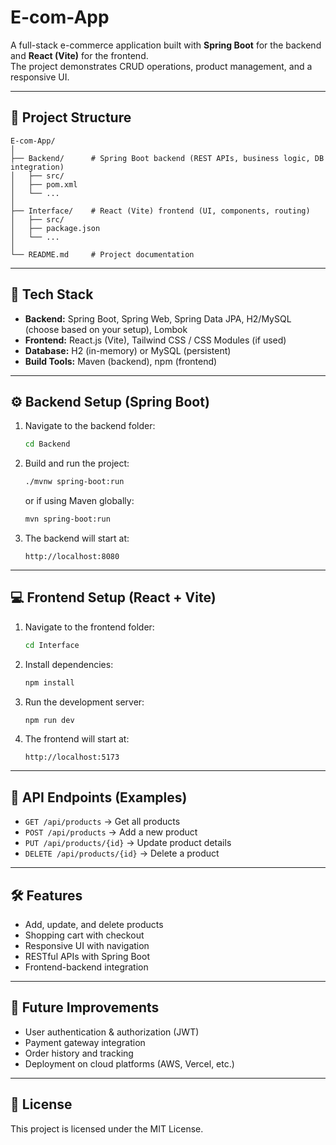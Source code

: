 # E-com-App

A full-stack e-commerce application built with **Spring Boot** for the backend and **React (Vite)** for the frontend.  
The project demonstrates CRUD operations, product management, and a responsive UI.

---

## 📂 Project Structure

```
E-com-App/
│
├── Backend/      # Spring Boot backend (REST APIs, business logic, DB integration)
│   ├── src/
│   ├── pom.xml
│   └── ...
│
├── Interface/    # React (Vite) frontend (UI, components, routing)
│   ├── src/
│   ├── package.json
│   └── ...
│
└── README.md     # Project documentation
```

---

## 🚀 Tech Stack

- **Backend:** Spring Boot, Spring Web, Spring Data JPA, H2/MySQL (choose based on your setup), Lombok  
- **Frontend:** React.js (Vite), Tailwind CSS / CSS Modules (if used)  
- **Database:** H2 (in-memory) or MySQL (persistent)  
- **Build Tools:** Maven (backend), npm (frontend)

---

## ⚙️ Backend Setup (Spring Boot)

1. Navigate to the backend folder:
   ```bash
   cd Backend
   ```

2. Build and run the project:
   ```bash
   ./mvnw spring-boot:run
   ```
   or if using Maven globally:
   ```bash
   mvn spring-boot:run
   ```

3. The backend will start at:
   ```
   http://localhost:8080
   ```

---

## 💻 Frontend Setup (React + Vite)

1. Navigate to the frontend folder:
   ```bash
   cd Interface
   ```

2. Install dependencies:
   ```bash
   npm install
   ```

3. Run the development server:
   ```bash
   npm run dev
   ```

4. The frontend will start at:
   ```
   http://localhost:5173
   ```

---

## 🔗 API Endpoints (Examples)

- `GET /api/products` → Get all products  
- `POST /api/products` → Add a new product  
- `PUT /api/products/{id}` → Update product details  
- `DELETE /api/products/{id}` → Delete a product  

---

## 🛠 Features

- Add, update, and delete products  
- Shopping cart with checkout  
- Responsive UI with navigation  
- RESTful APIs with Spring Boot  
- Frontend-backend integration

---

## 📌 Future Improvements

- User authentication & authorization (JWT)  
- Payment gateway integration  
- Order history and tracking  
- Deployment on cloud platforms (AWS, Vercel, etc.)

---

## 📄 License

This project is licensed under the MIT License.
